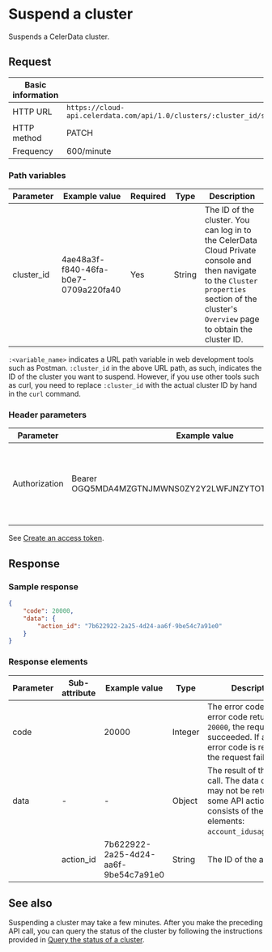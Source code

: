 # Suspend a cluster

Suspends a CelerData cluster.

## Request

| Basic information |                                                              |
| ----------------- | ------------------------------------------------------------ |
| HTTP URL          | `https://cloud-api.celerdata.com/api/1.0/clusters/:cluster_id/suspend` |
| HTTP method       | PATCH                                                        |
| Frequency         | 600/minute                                                   |

### Path variables

| Parameter  | Example value                        | Required | Type   | Description                                                  |
| ---------- | ------------------------------------ | -------- | ------ | ------------------------------------------------------------ |
| cluster_id | 4ae48a3f-f840-46fa-b0e7-0709a220fa40 | Yes      | String | The ID of the cluster. You can log in to the CelerData Cloud Private console and then navigate to the `Cluster properties` section of the cluster's `Overview` page to obtain the cluster ID. |

`:<variable_name>` indicates a URL path variable in web development tools such as Postman. `:cluster_id` in the above URL path, as such, indicates the ID of the cluster you want to suspend. However, if you use other tools such as curl, you need to replace `:cluster_id` with the actual cluster ID by hand in the `curl` command.

### Header parameters

| Parameter     | Example value                                           | Required | Type   | Description                                                  |
| ------------- | ------------------------------------------------------- | -------- | ------ | ------------------------------------------------------------ |
| Authorization | Bearer OGQ5MDA4MZGTNJMWNS0ZY2Y2LWFJNZYTOTBINMZIYTGZZDUY | Yes      | String | The access token used to access the CelerData Cloud Private API. Format: `Bearer <access_token>`. |

See [Create an access token](../obtain_access_credentials.md#create-an-access-token).

## Response

### Sample response

```JSON
{
    "code": 20000,
    "data": {
        "action_id": "7b622922-2a25-4d24-aa6f-9be54c7a91e0"
    }
}
```

### Response elements

| Parameter | Sub-attribute | Example value                        | Type    | Description                                                  |
| --------- | ------------- | ------------------------------------ | ------- | ------------------------------------------------------------ |
| code      |               | 20000                                | Integer | The error code. If the error code returned is `20000`, the request succeeded. If any other error code is returned, the request failed. |
| data      | -             | -                                    | Object  | The result of the API call. The data object may not be returned for some API actions. It consists of the following elements: `account_idusagedetails`. |
|           | action_id     | 7b622922-2a25-4d24-aa6f-9be54c7a91e0 | String  | The ID of the action.                                        |

## See also

Suspending a cluster may take a few minutes. After you make the preceding API call, you can query the status of the cluster by following the instructions provided in [Query the status of a cluster](../actions/suspend_cluster.md).
